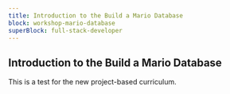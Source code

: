 ```yaml
---
title: Introduction to the Build a Mario Database
block: workshop-mario-database
superBlock: full-stack-developer
---
```


## Introduction to the Build a Mario Database

This is a test for the new project-based curriculum.
